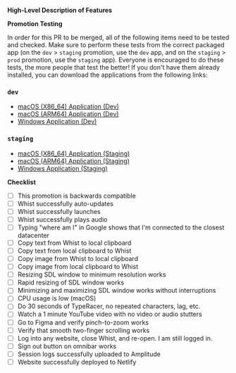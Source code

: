 **High-Level Description of Features**

**Promotion Testing**

In order for this PR to be merged, all of the following items need to be tested and checked. Make sure to perform these tests from the correct packaged app (on the `dev` > `staging` promotion, use the `dev` app, and on the `staging` > `prod` promotion, use the `staging` app). Everyone is encouraged to do these tests, the more people that test the better! If you don't have them already installed, you can download the applications from the following links:

### `dev`

- [macOS (X86_64) Application (Dev)](https://fractal-chromium-macos-dev.s3.amazonaws.com/Whist.dmg)
- [macOS (ARM64) Application (Dev)](https://fractal-chromium-macos-arm64-dev.s3.amazonaws.com/Whist.dmg)
- [Windows Application (Dev)](https://whist-electron-windows-dev.s3.amazonaws.com/Whist.exe)

### `staging`

- [macOS (X86_64) Application (Staging)](https://fractal-chromium-macos-staging.s3.amazonaws.com/Whist.dmg)
- [macOS (ARM64) Application (Staging)](https://fractal-chromium-macos-arm64-staging.s3.amazonaws.com/Whist.dmg)
- [Windows Application (Staging)](https://whist-electron-windows-staging.s3.amazonaws.com/Whist.exe)

**Checklist**

- [ ] This promotion is backwards compatible
- [ ] Whist successfully auto-updates
- [ ] Whist successfully launches
- [ ] Whist successfully plays audio
- [ ] Typing "where am I" in Google shows that I'm connected to the closest datacenter
- [ ] Copy text from Whist to local clipboard
- [ ] Copy text from local clipboard to Whist
- [ ] Copy image from Whist to local clipboard
- [ ] Copy image from local clipboard to Whist
- [ ] Resizing SDL window to minimum resolution works
- [ ] Rapid resizing of SDL window works
- [ ] Minimizing and maximizing SDL window works without interruptions
- [ ] CPU usage is low (macOS)
- [ ] Do 30 seconds of TypeRacer, no repeated characters, lag, etc.
- [ ] Watch a 1 minute YouTube video with no video or audio stutters
- [ ] Go to Figma and verify pinch-to-zoom works
- [ ] Verify that smooth two-finger scrolling works
- [ ] Log into any website, close Whist, and re-open. I am still logged in.
- [ ] Sign out button on omnibar works
- [ ] Session logs successfully uploaded to Amplitude
- [ ] Website successfully deployed to Netlify
